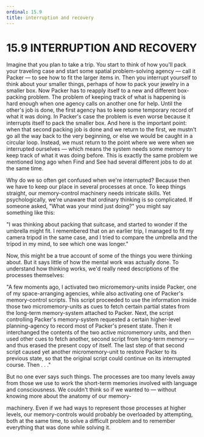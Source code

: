 ```yaml
---
ordinal: 15.9
title: interruption and recovery
---
```


# 15.9 INTERRUPTION AND RECOVERY

Imagine that you plan to take a trip. You start to think of how you'll pack your traveling case and start some spatial problem-solving agency &mdash; call it Packer &mdash; to see how to fit the larger items in. Then you interrupt yourself to think about your smaller things, perhaps of how to pack your jewelry in a smaller box. Now Packer has to reapply itself to a new and different box-packing problem. The problem of keeping track of what is happening is hard enough when one agency calls on another one for help. Until the other's job is done, the first agency has to keep some temporary record of what it was doing. In Packer's case the problem is even worse because it interrupts itself to pack the smaller box. And here is the important point: when that second packing job is done and we return to the first, we mustn't go all the way back to the very beginning, or else we would be caught in a circular loop. Instead, we must return to the point where we were when we interrupted ourselves &mdash; which means the system needs some memory to keep track of what it was doing before. This is exactly the same problem we mentioned long ago when Find and See had several different jobs to do at the same time.

Why do we so often get confused when we're interrupted? Because then we have to keep our place in several processes at once. To keep things straight, our memory-control machinery needs intricate skills. Yet psychologically, we're unaware that ordinary thinking is so complicated. If someone asked, "What was your mind just doing?" you might say something like this:

"I was thinking about packing that suitcase, and started to wonder if the umbrella might fit. I remembered that on an earlier trip, I managed to fit my camera tripod in the same case, and I tried to compare the umbrella and the tripod in my mind, to see which one was longer."

Now, this might be a true account of some of the things you were thinking about. But it says little of how the mental work was actually done. To understand how thinking works, we'd really need descriptions of the processes themselves:

"A few moments ago, I activated two micromemory-units inside Packer, one of my space-arranging agencies, while also activating one of Packer's memory-control scripts. This script proceeded to use the information inside those two micromemory-units as cues to fetch certain partial states from the long-term memory-system attached to Packer. Next, the script controlling Packer's memory-system requested a certain higher-level planning-agency to record most of Packer's present state. Then it interchanged the contents of the two active micromemory units, and then used other cues to fetch another, second script from long-term memory &mdash; and thus erased the present copy of itself. The last step of that second script caused yet another micromemory-unit to restore Packer to its previous state, so that the original script could continue on its interrupted course. Then . . ."

But no one ever says such things. The processes are too many levels away from those we use to work the short-term memories involved with language and consciousness. We couldn't think so if we wanted to &mdash; without knowing more about the anatomy of our memory-

machinery. Even if we had ways to represent those processes at higher levels, our memory-controls would probably be overloaded by attempting, both at the same time, to solve a difficult problem and to remember everything that was done while solving it.
